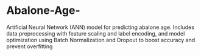 # Abalone-Age-
Artificial Neural Network (ANN) model for predicting abalone age. Includes data preprocessing with feature scaling and label encoding, and model optimization using Batch Normalization and Dropout to boost accuracy and prevent overfitting

